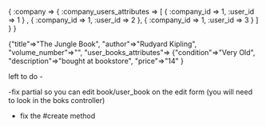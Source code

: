 { :company =>
    { :company_users_attributes =>
        [
          { :company_id => 1, :user_id => 1 } ,
          { :company_id => 1, :user_id => 2 },
          { :company_id => 1, :user_id => 3 }
        ]
    }
}

{"title"=>"The Jungle Book", "author"=>"Rudyard Kipling", "volume_number"=>"", "user_books_attributes"=>
 {"condition"=>"Very Old",
 "description"=>"bought at bookstore",
 "price"=>"14"
  }


left to do -

-fix partial so you can edit book/user_book on the edit form (you will need to look in the boks controller)

- fix the #create method
